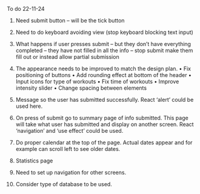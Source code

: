 To do 22-11-24
1.	Need submit button – will be the tick button
2.	Need to do keyboard avoiding view (stop keyboard blocking text input)
3.	What happens if user presses submit – but they don’t have everything completed – they have not filled in all the info – stop submit make them fill out or instead allow partial submission
4.	The appearance needs to be improved to match the design plan. 
•	Fix positioning of buttons
•	Add rounding effect at bottom of the header
•	Input icons for type of workouts
•	Fix time of workouts
•	Improve intensity slider
•	Change spacing between elements
 
5.	Message so the user has submitted successfully. React ‘alert’ could be used here.
6.	On press of submit go to summary page of info submitted. This page will take what user has submitted and display on another screen. React ‘navigation’ and ‘use effect’ could be used.
7.	Do proper calendar at the top of the page. Actual dates appear and for example can scroll left to see older dates.
8.	Statistics page
9.	Need to set up navigation for other screens.
10.	Consider type of database to be used.